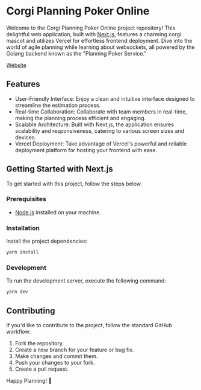 # Corgi Planning Poker Online

Welcome to the Corgi Planning Poker Online project repository! This delightful web application, built with [Next.js](https://nextjs.org/), features a charming corgi mascot and utilizes Vercel for effortless frontend deployment. Dive into the world of agile planning while learning about websockets, all powered by the Golang backend known as the "Planning Poker Service."

[Website](https://corgi-planning-poker.vercel.app/)

## Features

- User-Friendly Interface: Enjoy a clean and intuitive interface designed to streamline the estimation process.
- Real-time Collaboration: Collaborate with team members in real-time, making the planning process efficient and engaging.
- Scalable Architecture: Built with Next.js, the application ensures scalability and responsiveness, catering to various screen sizes and devices.
- Vercel Deployment: Take advantage of Vercel's powerful and reliable deployment platform for hosting your frontend with ease.

## Getting Started with Next.js

To get started with this project, follow the steps below.

### Prerequisites

- [Node.js](https://nodejs.org/en/) installed on your machine.

### Installation

Install the project dependencies:

```bash
yarn install
```

### Development

To run the development server, execute the following command:

```bash
yarn dev
```

## Contributing

If you'd like to contribute to the project, follow the standard GitHub workflow:

1. Fork the repository.
2. Create a new branch for your feature or bug fix.
3. Make changes and commit them.
4. Push your changes to your fork.
5. Create a pull request.

Happy Planning! 🚀
